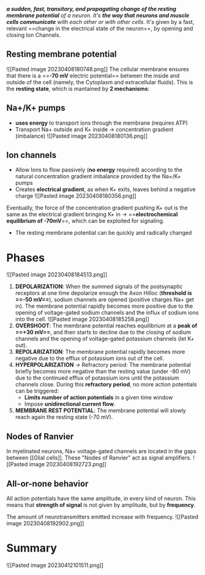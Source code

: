 
_**a sudden, fast, transitory, and propagating change of the resting membrane potential** of a neuron. It's **the way that neurons and muscle cells communicate** with each other or with other cells._
It's given by a fast, relevant ==change in the electrical state of the neuron==, by opening and closing Ion Channels.

## Resting membrane potential
![[Pasted image 20230408180748.png]]
The cellular membrane ensures that there is a ==**-70 mV** electric potential== between the inside and outside of the cell (namely, the Cytoplasm and extracellular fluids).
This is the **resting state**, which is mantained by **2 mechanisms**:

## **Na+/K+ pumps**
- **uses energy** to transport ions through the membrane (requires ATP)
- Transport Na+ outside and K+ inside -> concentration gradient (imbalance)
![[Pasted image 20230408180136.png]]

## **Ion channels**
- Allow Ions to flow passively (**no energy** required) according to the natural concentration gradient imbalance provided by the Na+/K+ pumps
- Creates **electrical gradient**, as when K+ exits, leaves behind a negative charge
![[Pasted image 20230408180356.png]]

Eventually, the force of the concentration gradient pushing K+ out is the same as the electrical gradient bringing K+ in -> ==**electrochemical equilibrium of -70mV**==, which can be exploited for signaling.
- The resting membrane potential can be quickly and radically changed 

# Phases
![[Pasted image 20230408184513.png]]

1. **DEPOLARIZATION**: 
	When the summed signals of the postsynaptic receptors at one time depolarize enough the Axon Hilloc (**threshold is ==-50 mV==**), sodium channels are opened (positive charges Na+ get in).
	The membrane potential rapidly becomes more positive due to the opening of voltage-gated sodium channels and the influx of sodium ions into the cell. 
![[Pasted image 20230408185258.png]]
2. **OVERSHOOT**: 
	The membrane potential reaches equilibrium at a **peak of ==+30 mV==**, and then starts to decline due to the closing of sodium channels and the opening of voltage-gated potassium channels (let K+ out). 
3. **REPOLARIZATION**: 
	The membrane potential rapidly becomes more negative due to the efflux of potassium ions out of the cell.
4. **HYPERPOLARIZATION** -> Refractory period: 
	The membrane potential briefly becomes more negative than the resting value (under -80 mV) due to the continued efflux of potassium ions until the potassium channels close.
	During this **refractory period**, no more action potentials can be triggered:
	- **Limits number of action potentials** in a given time window
	- Impose **unidirectional current flow**.
5. **MEMBRANE REST POTENTIAL**:
	The membrane potential will slowly reach again the resting state (-70 mV).

## Nodes of Ranvier
In myelinated neurons, Na+ voltage-gated channels are located in the gaps between [[Glial cells]]. These "Nodes of Ranvier" act as signal amplifiers.
![[Pasted image 20230408192723.png]]
## All-or-none behavior
All action potentials have the same amplitude, in every kind of neuron.
This means that **strength of signal** is not given by amplitude, but by **frequency**.

The amount of neurotransmitters emitted increase with frequency. 
![[Pasted image 20230408192902.png]]

# Summary
![[Pasted image 20230412101511.png]]